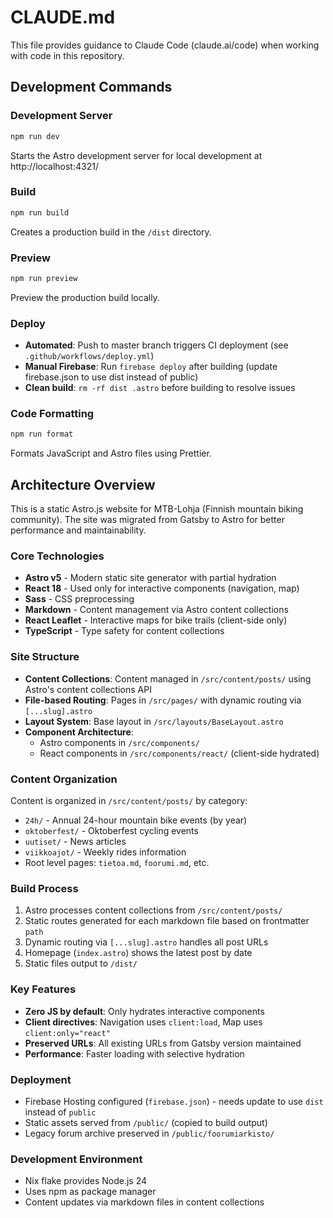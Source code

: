 # CLAUDE.md

This file provides guidance to Claude Code (claude.ai/code) when working with code in this repository.

## Development Commands

### Development Server
```bash
npm run dev
```
Starts the Astro development server for local development at http://localhost:4321/

### Build
```bash
npm run build
```
Creates a production build in the `/dist` directory.

### Preview
```bash
npm run preview
```
Preview the production build locally.

### Deploy
- **Automated**: Push to master branch triggers CI deployment (see `.github/workflows/deploy.yml`)
- **Manual Firebase**: Run `firebase deploy` after building (update firebase.json to use dist instead of public)
- **Clean build**: `rm -rf dist .astro` before building to resolve issues

### Code Formatting
```bash
npm run format
```
Formats JavaScript and Astro files using Prettier.

## Architecture Overview

This is a static Astro.js website for MTB-Lohja (Finnish mountain biking community). The site was migrated from Gatsby to Astro for better performance and maintainability.

### Core Technologies
- **Astro v5** - Modern static site generator with partial hydration
- **React 18** - Used only for interactive components (navigation, map)
- **Sass** - CSS preprocessing
- **Markdown** - Content management via Astro content collections
- **React Leaflet** - Interactive maps for bike trails (client-side only)
- **TypeScript** - Type safety for content collections

### Site Structure
- **Content Collections**: Content managed in `/src/content/posts/` using Astro's content collections API
- **File-based Routing**: Pages in `/src/pages/` with dynamic routing via `[...slug].astro`
- **Layout System**: Base layout in `/src/layouts/BaseLayout.astro`
- **Component Architecture**: 
  - Astro components in `/src/components/`
  - React components in `/src/components/react/` (client-side hydrated)

### Content Organization
Content is organized in `/src/content/posts/` by category:
- `24h/` - Annual 24-hour mountain bike events (by year)
- `oktoberfest/` - Oktoberfest cycling events 
- `uutiset/` - News articles
- `viikkoajot/` - Weekly rides information
- Root level pages: `tietoa.md`, `foorumi.md`, etc.

### Build Process
1. Astro processes content collections from `/src/content/posts/`
2. Static routes generated for each markdown file based on frontmatter `path`
3. Dynamic routing via `[...slug].astro` handles all post URLs
4. Homepage (`index.astro`) shows the latest post by date
5. Static files output to `/dist/`

### Key Features
- **Zero JS by default**: Only hydrates interactive components
- **Client directives**: Navigation uses `client:load`, Map uses `client:only="react"`
- **Preserved URLs**: All existing URLs from Gatsby version maintained
- **Performance**: Faster loading with selective hydration

### Deployment
- Firebase Hosting configured (`firebase.json`) - needs update to use `dist` instead of `public`
- Static assets served from `/public/` (copied to build output)
- Legacy forum archive preserved in `/public/foorumiarkisto/`

### Development Environment
- Nix flake provides Node.js 24
- Uses npm as package manager
- Content updates via markdown files in content collections
